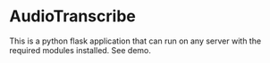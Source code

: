 # AudioTranscribe
This is a python flask application that can run on any server with the required modules installed. See demo.
